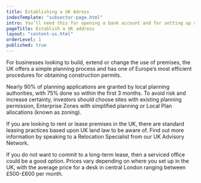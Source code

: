 ```yaml
---
title: Establishing a UK Adress
indexTemplate: "subsector-page.html"
intro: You’ll need this for opening a bank account and for setting up your business.
pageTitle: Establish a UK address
layout: "content-us.html"
orderLevel: 1
published: true
---
```


For businesses looking to build, extend or change the use of premises, the UK offers a simple planning process and has one of Europe’s most efficient procedures for obtaining construction permits. 

Nearly 90% of planning applications are granted by local planning authorities, with 75% done so within the first 3 months. To avoid risk and increase certainty, investors should choose sites with existing planning permission, Enterprise Zones with simplified planning or Local Plan allocations (known as zoning).

If you are looking to rent or lease premises in the UK, there are standard leasing practices based upon UK land law to be aware of. Find out more information by speaking to a Relocation Specialist from our UK Advisory Network.  

If you do not want to commit to a long-term lease, then a serviced office could be a good option. Prices vary depending on where you set up in the UK, with the average price for a desk in central London ranging between £500-£600 per month.
